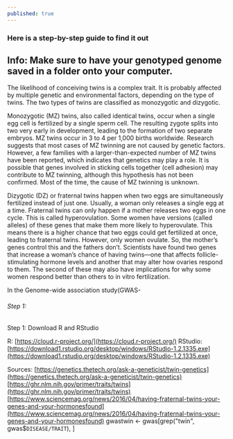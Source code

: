 ```yaml
---
published: true
---
```

### Here is a step-by-step guide to find it out

## Info: Make sure to have your genotyped genome saved in a folder onto your computer.

The likelihood of conceiving twins is a complex trait. It is probably affected by multiple genetic and environmental factors, depending on the type of twins. The two types of twins are classified as monozygotic and dizygotic.

Monozygotic (MZ) twins, also called identical twins, occur when a single egg cell is fertilized by a single sperm cell. The resulting zygote splits into two very early in development, leading to the formation of two separate embryos. MZ twins occur in 3 to 4 per 1,000 births worldwide. Research suggests that most cases of MZ twinning are not caused by genetic factors. However, a few families with a larger-than-expected number of MZ twins have been reported, which indicates that genetics may play a role. It is possible that genes involved in sticking cells together (cell adhesion) may contribute to MZ twinning, although this hypothesis has not been confirmed. Most of the time, the cause of MZ twinning is unknown.

Dizygotic (DZ) or fraternal twins happen when two eggs are simultaneously fertilized instead of just one. Usually, a woman only releases a single egg at a time. Fraternal twins can only happen if a mother releases two eggs in one cycle. This is called hyperovulation. Some women have versions (called alleles) of these genes that make them more likely to hyperovulate. This means there is a higher chance that two eggs could get fertilized at once, leading to fraternal twins. However, only women ovulate. So, the mother’s genes control this and the fathers don’t. Scientists have found two genes that increase a woman’s chance of having twins—one that affects follicle-stimulating hormone levels and another that may alter how ovaries respond to them. The second of these may also have implications for why some women respond better than others to in vitro fertilization.


In the Genome-wide association study(GWAS-




###### Step 1:
Step 1: Download R and RStudio

R: [https://cloud.r-project.org/](https://cloud.r-project.org/)
RStudio: [https://download1.rstudio.org/desktop/windows/RStudio-1.2.1335.exe](https://download1.rstudio.org/desktop/windows/RStudio-1.2.1335.exe)

                      
Sources: [https://genetics.thetech.org/ask-a-geneticist/twin-genetics](https://genetics.thetech.org/ask-a-geneticist/twin-genetics)
		              [https://ghr.nlm.nih.gov/primer/traits/twins](https://ghr.nlm.nih.gov/primer/traits/twins)
		 			  [https://www.sciencemag.org/news/2016/04/having-fraternal-twins-your-genes-and-your-hormonesfound](https://www.sciencemag.org/news/2016/04/having-fraternal-twins-your-genes-and-your-hormonesfound)
gwastwin <- gwas[grep("twin", gwas$`DISEASE/TRAIT`), ]

		 